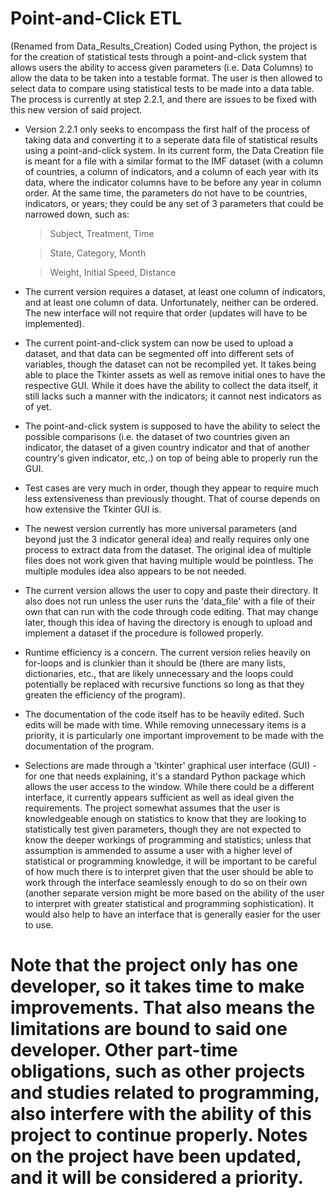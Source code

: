 # Point-and-Click ETL
(Renamed from Data_Results_Creation)
Coded using Python, the project is for the creation of statistical tests through a point-and-click system that allows users the ability to access given parameters (i.e. Data Columns) to allow the data to be taken into a testable format. The user is then allowed to select data to compare using statistical tests to be made into a data table.
The process is currently at step 2.2.1, and there are issues to be fixed with this new version of said project.
- Version 2.2.1 only seeks to encompass the first half of the process of taking data and converting it to a seperate data file of statistical results using a point-and-click system. In its current form, the Data Creation file is meant for a file with a similar format to the IMF dataset (with a column of countries, a column of indicators, and a column of each year with its data, where the indicator columns have to be before any year in column order. At the same time, the parameters do not have to be countries, indicators, or years; they could be any set of 3 parameters that could be narrowed down, such as:
  > Subject, Treatment, Time
  
  > State, Category, Month
  
  > Weight, Initial Speed, Distance
- The current version requires a dataset, at least one column of indicators, and at least one column of data. Unfortunately, neither can be ordered. The new interface will not require that order (updates will have to be implemented).
- The current point-and-click system can now be used to upload a dataset, and that data can be segmented off into different sets of variables, though the dataset can not be recompiled yet. It takes being able to place the Tkinter assets as well as remove initial ones to have the respective GUI. While it does have the ability to collect the data itself, it still lacks such a manner with the indicators; it cannot nest indicators as of yet.
- The point-and-click system is supposed to have the ability to select the possible comparisons (i.e. the dataset of two countries given an indicator, the dataset of a given country indicator and that of another country's given indicator, etc,.) on top of being able to properly run the GUI.
- Test cases are very much in order, though they appear to require much less extensiveness than previously thought. That of course depends on how extensive the Tkinter GUI is. 
- The newest version currently has more universal parameters (and beyond just the 3 indicator general idea) and really requires only one process to extract data from the dataset. The original idea of multiple files does not work given that having multiple would be pointless. The multiple modules idea also appears to be not needed.
- The current version allows the user to copy and paste their directory. It also does not run unless the user runs the 'data_file' with a file of their own that can run with the code through code editing. That may change later, though this idea of having the directory is enough to upload and implement a dataset if the procedure is followed properly.
- Runtime efficiency is a concern. The current version relies heavily on for-loops and is clunkier than it should be (there are many lists, dictionaries, etc., that are likely unnecessary and the loops could potentially be replaced with recursive functions so long as that they greaten the efficiency of the program).
- The documentation of the code itself has to be heavily edited. Such edits will be made with time. While removing unnecessary items is a priority, it is particularly one important improvement to be made with the documentation of the program.
- Selections are made through a 'tkinter' graphical user interface (GUI) - for one that needs explaining, it's a standard Python package which allows the user access to the window. While there could be a different interface, it currently appears sufficient as well as ideal given the requirements. The project somewhat assumes that the user is knowledgeable enough on statistics to know that they are looking to statistically test given parameters, though they are not expected to know the deeper workings of programming and statistics; unless that assumption is ammended to assume a user with a higher level of statistical or programming knowledge, it will be important to be careful of how much there is to interpret given that the user should be able to work through the interface seamlessly enough to do so on their own (another separate version might be more based on the ability of the user to interpret with greater statistical and programming sophistication). It would also help to have an interface that is generally easier for the user to use.
# Note that the project only has one developer, so it takes time to make improvements. That also means the limitations are bound to said one developer. Other part-time obligations, such as other projects and studies related to programming, also interfere with the ability of this project to continue properly. Notes on the project have been updated, and it will be considered a priority.

